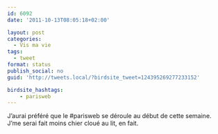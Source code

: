 ```yaml
---
id: 6092
date: '2011-10-13T08:05:18+02:00'

layout: post
categories:
  - Vis ma vie
tags:
  - tweet
format: status
publish_social: no
guid: 'http://tweets.local/?birdsite_tweet=124395269277233152'

birdsite_hashtags:
    - parisweb
---
```


J’aurai préféré que le #parisweb se déroule au début de cette semaine. J’me serai fait moins chier cloué au lit, en fait.